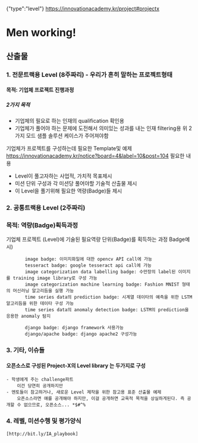 {"type":"level"}
https://innovationacademy.kr/project#projectx 
# Men working!

## 산출물
### 1. 전문트랙용 Level (8주짜리) - 우리가 흔히 말하는 프로젝트형태
#### 목적: 기업체 프로젝트 진행과정 
##### 2가지 목적
   - 기업체의 필요로 하는 인재의 qualification 확인용
   - 기업체가 풀어야 하는 문제에 도전해서 의미있는 성과를 내는 인재 filtering용
   위 2가지 모드 샘플 솔루션 케이스가 주어져야함
  
   기업체가 프로젝트를 구성하는데 필요한 Template및 예제  
       https://innovationacademy.kr/notice?board=4&label=10&post=104 
   필요한 내용
   - Level이 풀고자하는 사업적, 가치적 목표제시
   - 미션 단위 구성과 각 미션당 풀어야할 기술적 산출물 제시
   - 이 Level을 풀기위해 필요한 역량(Badge)들 제시
   
### 2. 공통트랙용 Level (2주짜리)
### 목적: 역량(Badge)획득과정 
   기업체 프로젝트 (Level)에 기술된 필요역량 단위(Badge)를 획득하는 과정 
   Badge예시)
````
       image badge: 이미지화일에 대한 opencv API call에 가능
       tesseract badge: google tesseract api call에 가능
       image categorization data labelling badge: 수만장의 label된 이미지를 training image library로 구성 가능
       image categorization machine learning badge: Fashion MNIST 형태의 머신러닝 알고리듬을 실행 가능
       time series data의 prediction badge: 시계열 데이타의 예측을 위한 LSTM 알고리듬을 위한 데이타 구성 가능
       time series data의 anomaly detection badge: LSTM의 prediction을 응용한 anomaly 탐지
       
       django badge: django framework 사용가능
       django/apache badge: django apache2 구성가능
````       

### 3. 기타, 이슈들
#### 오픈소스로 구성된 Project-X의 Level library 는 두가지로 구성
    - 학생에게 주는 challenge파트
        이건 당연히 공개하지만
    - 멘토들이 참고하거나, 새로운 Level 제작을 위한 참고용 표준 산출물 예제
        오픈소스라면 얘를 공개해야 하지만, 이걸 공개하면 교육적 목적을 상실하게된다. 즉 공개할 수 없으므로, 오픈소스... *$#^%

### 4. 레벨, 미션수행 및 평가양식
    [http://bit.ly/IA_playbook]
